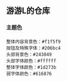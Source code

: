 ## 游游L的仓库
#### 主题色
```
整体内容背景色：#f1f5f9
按钮及特殊字体：#206bc4
头部背景色：#243049
头部字体颜色：#ffffff
整体字体颜色：#1d273b
弱字体颜色：#616876
```